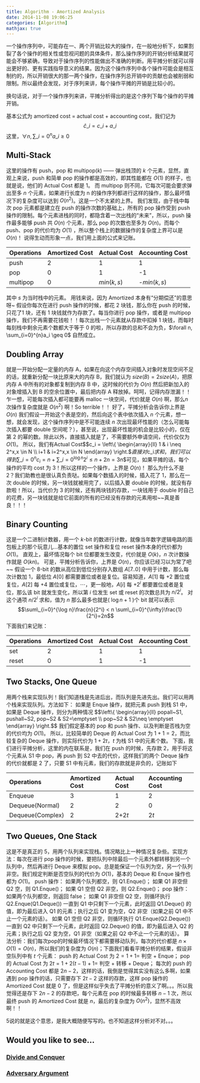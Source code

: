 ```yaml
---
title: Algorithm - Amortized Analysis
date: 2014-11-08 19:06:25
categories: [Algorithm]
mathjax: true
---
```


一个操作序列中，可能存在一、两个开销比较大的操作，在一般地分析下，如果割裂了各个操作的相关性或忽视问题的具体条件，那么操作序列的开销分析结果就可能会不够紧确，导致对于操作序列的性能做出不准确的判断。用平摊分析就可以得出更好的、更有实践指导意义的结果。因为这个操作序列中各个操作可能会是相互制约的，所以开销很大的那一两个操作，在操作序列总开销中的贡献也会被削弱和限制。所以最终会发现，对于序列来讲，每个操作平摊的开销是比较小的。

<!--more-->

换句话说，对于一个操作序列来讲，平摊分析得出的是这个序列下每个操作的平摊开销。

基本公式为 amortized cost = actual cost + accounting cost，我们记为$$\hat{c}\_i = c\_i + a\_i$$这里，$\forall n, \sum\_{i=0}^{n}a\_i \geq 0$

## Multi-Stack
这里的操作有 push，pop 和 multipop($k$) —— 弹出栈顶的 $k$ 个元素，显然，直观上来说，push 和简单 pop 的操作都是高效的，即其性能都在 $O(1)$ 的样子，也就是说，他们的 Actual Cost 都是 1。
而 multipop 则不同，它每次可能会要求弹出至多 $n$ 个元素，如果进行长度为 n 的操作序列都进行这样的操作，那么最坏情况下的复杂度可以达到 $O(n^2)$。这是一个不太紧的上界。
我们发现，由于栈中每次 pop 元素都是建立在 push 的操作次数的基础上，所有的 pop 操作受到 push 操作的限制。每个元素进栈的同时，都隐含着一次出栈的“未来”，所以，push 操作最多能够 push 共 $O(n)$ 个元素，那么 pop 的次数也至多为 $O(n)$。而每个 push、pop 的代价均为 $O(1)$ ，所以整个栈上的数据操作的复杂度上界可以是 $O(n)$！
说得生动而形象一点，我们用上面的公式来记账。

Operations|Amortized Cost|Actual Cost|Accounting Cost
:---|:---|:---|:---
push|2|1|1
pop|0|1|-1
multipop|0|$min(k,s)$|-$min(k,s)$

其中 $s$ 为当时栈中的元素。
用钱来说，因为 Amortized 本身有“分期偿还”的意思呀~
假设你每次在进行 push 操作的时候，都花 2 块钱，那么你在 push 的时候，只花了1 块，还有 1 块钱就作为存款了。每当你进行 pop 操作，或者是 multipop 操作，我们不再需要花钱啦！！每次出栈一个元素就从存款中扣掉 1 块钱，而每时每刻栈中剩余元素个数都大于等于 0 的啦，所以存款的总和不会为负，$\forall n, \sum_{i=0}^{n}a_i \geq 0$ 自然成立。

## Doubling Array
就是一开始分配一定量的内存 A，如果在向这个内存空间插入对象时发现空间不足的话，就重新分配一块比原来大的内存 B，我们就认为 $size(B)=2size(A)$，把原内存 A 中所有的对象都复制到内存 B 中，这时候的代价为 $O(n)$ 然后把新加入的对象增插入到 B 的空余位置中，最后把内存 A 释放掉。呵呵，记得内存泄漏！！
乍一想，可能每次插入都可能要再 malloc 一块空间，代价就是 $O(n)$ 啊，那么$n$ 次操作复杂度就是 $O(n^2)$ 啊！So terrible！！
好了，平摊分析会告诉你上界是 $O(n)$
我们假设一开始这个表是空的，然后向这个表中依次插入 $n$ 个元素，想一想，就会发现，这个操作序列中是不可能连续 $n$ 次出现最坏性能的（怎么可能每次插入都要 double 空间呢？），甚至说，出现最坏性能的机会是比较小的，仅在第 2 的幂的数。除此以外，直接插入就是了，不需要额外申请空间，代价仅仅为 $O(1)$。
所以，我们有Actual Cost$$c_i = \left\\{
\begin{array}{ll}
1 & i \neq 2^x,x \in N \\\\
i+1 & i=2^x,x \in N
\end{array}
\right.$$直接对$c_i$求和，我们可以得到$$\sum\_{i=0}^{n} c_i=n+\sum\_{i=0}^{\log n} 2^i \leq n + 2n = 3n$$可见，如果平摊的话，每个操作的平均 cost 为 3！所以这样的一个操作，上界是 $O(n)$！
那么为什么不是 2？我们助教也是很认真负责哒。如果每个数插入的时候，插入花了 1，那么在一次 double 的时候，另一块钱就被用完了，以后插入要 double 的时候，就没有存款啦！所以，当代价为 3 的时候，还有两块钱的存款，一块钱用于 double 时自己的花费，另一块钱就是给它前面的所有的已经没有存款的元素用啦~~真是善良！！！
## Binary Counting
这是一个二进制计数器，用一个 $k$-bit 的数进行计数，就像当年数字逻辑电路的面包板上的那个玩意儿...基本的置位 set 操作和复位 reset 操作本身的代价都为 $O(1)$。
直观上，最坏情况每个 bit 位都要发生改变，代价就是 $O(k)$，$n$ 次计数操作就是 $O(kn)$。
可是，平摊分析告诉你，上界是 $O(n)$，你应该已经习以为常了吧~~
假设一个 8-bit 的数从高位到低位分别存入数组 $A[7..0]$ 中用于计数，那么每次计数加 1，最低位 $A[0]$ 都需要置位或者是复位。容易知道，$A[1]$ 每 +2 置位或复位，$A[2]$ 每 +4 置位或复位，$\cdots$，更一般地，$A[i]$ 每 +$2^{i}$ 都要置位或者是复位，那么该 bit 就发生变化，所以第 $i$ 位发生 set 或 reset 的次数总共为 $n/2^i$。
对这个通项 $n/2^i$ 求和，值为 $n$ 那么最多也就是( $\log n+1$ )个 bit 就可以表示$$\sum\_{i=0}^{\log n}\frac{n}{2^i} < n \sum\_{i=0}^{\infty}\frac{1}{2^i}=2n$$下面我们来记账：

Operations|Amortized Cost|Actual Cost|Accounting Cost
:---|:---|:---|:---
set|2|1|1
reset|0|1|-1

## Two Stacks, One Queue

用两个栈来实现队列！我们知道栈是先进后出，而队列是先进先出。我们可以用两个栈来实现队列。方法如下：
如果是 Enque 操作，就把元素 push 到栈 S1 中，如果是 Deque 操作，则分为两种情况 
$$\left\\{
\begin{array}{ll}
popall\~S1, pushall\~S2, pop\~S2 & S2=\emptyset \\\\
pop~S2 & S2\neq \emptyset
\end{array}
\right.$$ 
我们假定基本的 pop 和 push 操作、以及判断是否栈为空的代价均为 $O(1)$。
所以，比较简单的 Deque 的 Actual Cost 为 $1+1=2$，而比较复杂的 Deque 操作，则实际代价为 $1+2t$，$t$ 为栈 S1 中的元素个数。
下面，我们进行平摊分析，这里的内在联系是，我们在 push 的时候，先存款 2，用于将这个元素从 S1 中 pop，再 push 到 S2 中去的代价，这样我们的两个 Deque 操作的代价就都是 2 了，只要 S1 中有元素，我们的存款就是非负的，记账如下

Operations|Amortized Cost|Actual Cost|Accounting Cost
:---|:---|:---|:---
Enqueue|3|1|2
Dequeue(Normal)|2|2|0
Dequeue(Complex)|2|2+2$t$|2$t$

## Two Queues, One Stack

这是不是真正的 5，用两个队列来实现栈。情况略比上一种情况复杂些。实现方法：每次在进行 pop 操作的时候，要把队列中除最后一个元素外都转移到另一个队列中，然后再进行 Deque 来模拟 pop。总是能保证一个队列为空，另一个队列非空。我们规定判断是否空队列的代价为 $O(1)$，基本的 Deque 和 Enque 操作也都为 $O(1)$。
push 操作：
如果两个队列都空，则 Q1.Enque()；
如果 Q1 非空但 Q2 空，则 Q1.Enque()；
如果 Q1 空但 Q2 非空，则 Q2.Enque()；
pop 操作：
如果两个队列都空，则返回 false；
如果 Q1 非空但 Q2 空，则循环执行 Q2.Enque(Q1.Deque()) 一直到 Q1 中只剩下一个元素，此时返回 Q1.Deque() 的值，即为最后进入 Q1 的元素；执行之后 Q1 变为空，Q2 非空（如果之前 Q1 中不止一个元素的话）。
如果 Q1 空但 Q2 非空，则循环执行 Q1.Enque(Q2.Deque()) 一直到 Q2 中只剩下一个元素，此时返回 Q2.Deque() 的值，即为最后进入 Q2 的元素；执行之后 Q2 变为空，Q1 非空（如果之前 Q2 中不止一个元素的话）。
算法分析：我们每次pop的时候最坏情况下都需要移动队列，每次的代价都是 $n\times O(1)=O(n)$，所以我们的复杂度为 $O(n)$；下面我们看看平摊分析的结果，假设非空队列中有 $t$ 个元素：
push 的 Actual Cost 为 $2=1+1=$ 判空 + Enque；
pop 的 Actual Cost 为 $2t=1+2(t-1)+1=$ 判空 + 转移 + Deque；
每次的 push 的 Accounting Cost 都是 $2n-2$，这样的话，我倒是觉得其实没有这么多啊，如果遇到 pop 操作的话，只需要存下 $2t-2$ 这样的存款，这样 pop 操作的 Amortized Cost 就是 0 了，但是这样似乎失去了平摊分析的意义了啊。。。所以我觉得还是存下 $2n-2$ 的存款吧，每个元素在 pop 的时候最多转移 $n-1$ 次，所以最终 push 的 Amortized Cost 就是 $n$，最后的复杂度为 $O(n^2)$，显然不高效啊！！

5说的就是这个意思，是我大概随便写写的。也不知道这样分析对不对。。。

## Would you like to see...
 
### [Divide and Conquer](https://qiufengyu.github.io/2014/11/07/divide-and-conquer/)

### [Adversary Argument](https://qiufengyu.github.io/2014/11/09/adversary-argument/)
